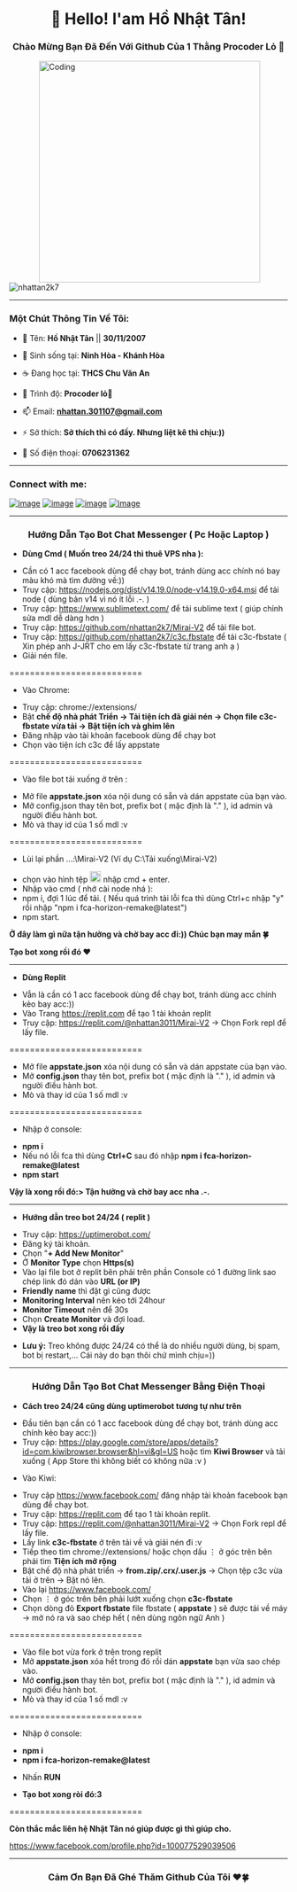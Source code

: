 <h1 align="center">👋 Hello! I'am Hồ Nhật Tân!</h1>
<h3 align="center">Chào Mừng Bạn Đã Đến Với Github Của 1 Thằng Procoder Lỏ 🐧</h3>

<img align="right" alt="Coding" width="400" src="https://www.techbabble.zone/content/images/2021/07/46207-programmer-1.gif" style="vertical-align:middle;margin:0px 50px">
<p align="left"> <img src="https://komarev.com/ghpvc/?username=nhattan2k7&label=Profile%20views&color=0e75b6&style=flat" alt="nhattan2k7" /> </p>

<hr>

<h3 align="left"><b>Một Chút Thông Tin Về Tôi:</b></h3>

- 🔭 Tên: **Hồ Nhật Tân** || **30/11/2007**

- 🌁 Sinh sống tại: **Ninh Hòa - Khánh Hòa**

- ☕ Đang học tại: **THCS Chu Văn An**

- 🌱 Trình độ: **Procoder lỏ🐧**

- 📫 Email: **nhattan.301107@gmail.com**

- ⚡ Sở thích: **Sở thích thì có đấy. Nhưng liệt kê thì chịu:))**

- ️🎯 Số điện thoại: **0706231362**

<hr>

<h3 align="left">Connect with me:</h3>
<div align="left">
        
[![image](https://user-images.githubusercontent.com/100332598/161370700-9f9cd221-d63d-4487-a92c-43106b1ded9a.png)](https://github.com/nhattan2k7)
[![image](https://user-images.githubusercontent.com/100332598/161090489-114fa978-c4bc-4f8d-a135-064c7a6ba681.png)](https://www.instagram.com/hnhattan3011)
[![image](https://user-images.githubusercontent.com/100332598/161090027-e6536842-8221-43e4-9bfd-d7cd860c3b93.png)](mailto:nhattan.301107@gmail.com)
[![image](https://user-images.githubusercontent.com/100332598/161089652-1af8a6b0-dba5-4270-8962-2b178527d6bc.png)](https://www.facebook.com/profile.php?id=100077529039506)

<div>

<hr>

<h3 align="center">Hướng Dẫn Tạo Bot Chat Messenger ( Pc Hoặc Laptop )</h3>

- **Dùng Cmd ( Muốn treo 24/24 thì thuê VPS nha ):**
+ Cần có 1 acc facebook dùng để chạy bot, tránh dùng acc chính nó bay màu khó mà tìm đường về:))
+ Truy cập: https://nodejs.org/dist/v14.19.0/node-v14.19.0-x64.msi để tải node ( dùng bản v14 vì nó ít lỗi .-. )
+ Truy cập: https://www.sublimetext.com/ để tải sublime text ( giúp chỉnh sửa mdl dễ dàng hơn )
+ Truy cập: https://github.com/nhattan2k7/Mirai-V2 để tải file bot.
+ Truy cập: https://github.com/nhattan2k7/c3c.fbstate để tải c3c-fbstate ( Xin phép anh J-JRT cho em lấy c3c-fbstate từ trang anh ạ )
+ Giải nén file.

==========================

- Vào Chrome:
+ Truy cập: chrome://extensions/ 
+ Bật **chế độ nhà phát Triển -> Tải tiện ích đã giải nén -> Chọn file c3c-fbstate vừa tải -> Bật tiện ích và ghim lên**
+ Đăng nhập vào tài khoản facebook dùng để chạy bot
+ Chọn vào tiện ích c3c để lấy appstate

==========================

- Vào file bot tải xuống ở trên :
+ Mở file **appstate.json** xóa nội dung có sẵn và dán appstate của bạn vào.
+ Mở config.json thay tên bot, prefix bot ( mặc định là "." ), id admin và người điều hành bot.
+ Mò và thay id của 1 số mdl :v

==========================

- Lùi lại phần ...:\Mirai-V2 (Ví dụ C:\Tải xuống\Mirai-V2)
+ chọn vào hình tệp <img height="20" src="https://user-images.githubusercontent.com/100332598/161209779-cd2b433d-681e-49d6-98d4-34e68e800367.png"> nhập cmd + enter.
+ Nhập vào cmd ( nhớ cài node nhá ):
+ npm i, đợi 1 lúc để tải. ( Nếu quá trình tải lỗi fca thì dùng Ctrl+c nhập "y" rồi nhập "npm i fca-horizon-remake@latest")
+ npm start. 

**Ở đây làm gì nữa tận hưởng và chờ bay acc đi:)) Chúc bạn may mắn 🍀**

**Tạo bot xong rồi đó ❤️**

<hr>

- **Dùng Replit**
+ Vẫn là cần có 1 acc facebook dùng để chạy bot, tránh dùng acc chính kẻo bay acc:))
+ Vào Trang https://replit.com để tạo 1 tài khoản replit
+ Truy cập: https://replit.com/@nhattan3011/Mirai-V2 -> Chọn Fork repl để lấy file.

==========================

+ Mở file **appstate.json** xóa nội dung có sẵn và dán appstate của bạn vào.
+ Mở **config.json** thay tên bot, prefix bot ( mặc định là "." ), id admin và người điều hành bot.
+ Mò và thay id của 1 số mdl :v

==========================

- Nhập ở console:
+ **npm i**
+ Nếu nó lỗi fca thì dùng **Ctrl+C** sau đó nhập **npm i fca-horizon-remake@latest**
+ **npm start**

**Vậy là xong rồi đó:> Tận hưởng và chờ bay acc nha .-.**

<hr>

- **Hướng dẫn treo bot 24/24 ( replit )** 
+ Truy cập: https://uptimerobot.com/ 
+ Đăng ký tài khoản.
+ Chọn "**+  Add New Monitor**"
+ Ở **Monitor Type** chọn **Https(s)**
+ Vào lại file bot ở replit bên phải trên phần Console có 1 đường link sao chép link đó dán vào **URL (or IP)**
+ **Friendly name** thì đặt gì cũng được
+ **Monitoring Interval** nên kéo tới 24hour
+ **Monitor Timeout** nên để 30s
+ Chọn **Create Monitor** và đợi load.
+ **Vậy là treo bot xong rồi đấy**

- **Lưu ý:** Treo không được 24/24 có thể là do nhiều người dùng, bị spam, bot bị restart,...
Cái này do bạn thôi chứ mình chịu=))

<hr>

<h3 align="center">Hướng Dẫn Tạo Bot Chat Messenger Bằng Điện Thoại</h3>

- **Cách treo 24/24 cũng dùng uptimerobot tương tự như trên**

+ Đầu tiên bạn cần có 1 acc facebook dùng để chạy bot, tránh dùng acc chính kẻo bay acc:))
+ Truy cập: https://play.google.com/store/apps/details?id=com.kiwibrowser.browser&hl=vi&gl=US hoặc tìm **Kiwi Browser** và tải xuống ( App Store thì không biết có không nữa :v ) 

- Vào Kiwi:

+ Truy cập https://www.facebook.com/ đăng nhập tài khoản facebook bạn dùng để chạy bot.
+ Truy cập: https://replit.com để tạo 1 tài khoản replit.
+ Truy cập: https://replit.com/@nhattan3011/Mirai-V2 -> Chọn Fork repl để lấy file.
+ Lấy link **c3c-fbstate** ở trên tải về và giải nén đi :v
+ Tiếp theo tìm chrome://extensions/ hoặc chọn dấu ⋮ ở góc trên bên phải tìm **Tiện ích mở rộng**
+ Bật chế độ nhà phát triển ->  **from.zip/.crx/.user.js** -> Chọn tệp c3c vừa tải ở trên -> Bật nó lên.
+ Vào lại https://www.facebook.com/
+ Chọn ⋮ ở góc trên bên phải lướt xuống chọn **c3c-fbstate**
+ Chọn dòng đỏ **Export fbstate** file fbstate ( **appstate** ) sẽ được tải về máy -> mở nó ra và sao chép hết ( nên dùng ngôn ngữ Anh )

==========================

+ Vào file bot vừa fork ở trên trong replit
+ Mở **appstate.json** xóa hết trong đó rồi dán **appstate** bạn vừa sao chép vào.
+ Mở **config.json** thay tên bot, prefix bot ( mặc định là "." ), id admin và người điều hành bot.
+ Mò và thay id của 1 số mdl :v

==========================

- Nhập ở console:
+ **npm i**
+ **npm i fca-horizon-remake@latest**

- Nhấn **RUN**

- **Tạo bot xong ròi đó:3**
        
==========================

**Còn thắc mắc liên hệ Nhật Tân nó giúp được gì thì giúp cho.**

https://www.facebook.com/profile.php?id=100077529039506

<hr>

<h3 align="center">Cảm Ơn Bạn Đã Ghé Thăm Github Của Tôi ♥️🍀</h3>
